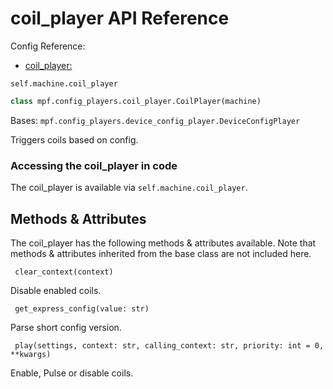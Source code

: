 # coil_player API Reference

Config Reference:

* [coil_player:](../../../config/coil_player.md)

`self.machine.coil_player`

``` python
class mpf.config_players.coil_player.CoilPlayer(machine)
```

Bases: `mpf.config_players.device_config_player.DeviceConfigPlayer`

Triggers coils based on config.

### Accessing the coil_player in code

The coil_player is available via `self.machine.coil_player`.

## Methods & Attributes

The coil_player has the following methods & attributes available. Note that methods & attributes inherited from the base class are not included here.

` clear_context(context)`

Disable enabled coils.

` get_express_config(value: str)`

Parse short config version.

` play(settings, context: str, calling_context: str, priority: int = 0, **kwargs)`

Enable, Pulse or disable coils.
